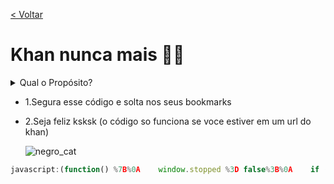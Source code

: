 [< Voltar](https://github.com/YuriLitvin/Khan-Perip-cias/)
# Khan nunca mais 🏌️‍♀️

   <details>
    <summary>Qual o Propósito?</summary>
   Poupar seu tempo valioso ao invés de ficar horas completando os cursos que o governo obriga a fazer. 
  </details>
  </details>

* 1.Segura esse código e solta nos seus bookmarks 
* 2.Seja feliz ksksk (o código so funciona se voce estiver em um url do khan)

  ![negro_cat](https://github.com/YuriLitvin/Lr/assets/124403860/45d33251-cb9b-4245-bfa5-69efcc1a254d)
```js
javascript:(function() %7B%0A    window.stopped %3D false%3B%0A    if (void 0 %3D%3D%3D window.e) alert("Please press Bookmarklet Again before you can use the farmer%2C this is essensial for this.")%3B%0A    else %7B%0A        function farm() %7B%0A            if (stopped %3D%3D%3D true) %7B%0A                return%3B%0A            %7D%0A            document.getElementsByClassName("_ssxvf9l")%5B0%5D%3F.click() %2F%2FTop Answer%0A            document.getElementsByClassName("_1f0fvyce")%5B0%5D%3F.click() %2F%2FLets start%0A            setTimeout(function() %7B%0A                document.getElementsByClassName("_rz7ls7u")%5B0%5D%3F.click() %2F%2FCheck answer%0A                document.getElementsByClassName("_6t500vf")%5B0%5D%3F.click() %2F%2FNext question%0A                document.getElementsByClassName("_1kkrg8oi")%5B0%5D%3F.click() %2F%2FNext assignment%0A%0A                farm()%0A            %7D%2C 1000)%0A        %7D%0A%0A        farm()%0A    %7D%0A%7D)();if(void 0!==window.e)alert("This has already been ran!");else{let e=JSON.parse;JSON.parse=function(a,t){let n=e(a,t);try{n&&n.data&&n.data.assessmentItem&&n.data.assessmentItem.item&&n.data.assessmentItem.item.itemData&&(n.data.assessmentItem.item.itemData='{"answerArea":{"calculator":false,"chi2Table":false,"periodicTable":false,"tTable":false,"zTable":false},"hints":[{"content":"$\\\\\\\\begin{align}\\\\n\\\\\\\\left(\\\\\\\\dfrac{z^{4}}{6^{2}}\\\\\\\\right)^{-3}&=\\\\\\\\dfrac{\\\\\\\\left(z^{4}\\\\\\\\right)^{-3}}{\\\\\\\\left(6^{2}\\\\\\\\right)^{-3}}\\\\n\\\\\\\\end{align}$","images":{},"replace":false,"widgets":{}},{"content":"$\\\\\\\\begin{align}\\\\n\\\\\\\\phantom{\\\\\\\\left(\\\\\\\\dfrac{z^{4}}{6^{2}}\\\\\\\\right)^{-3}}&=\\\\\\\\dfrac{z^{(4)(-3)}}{6^{(2)(-3)}}\\\\n\\\\\\\\\\\\\\\\\\\\\\\\\\\\\\\\\\\\n&=\\\\\\\\dfrac{z^{-12}}{6^{-6}}\\\\n\\\\\\\\\\\\\\\\\\\\\\\\\\\\\\\\\\\\n&=\\\\\\\\dfrac{6^{6}}{z^{12}}\\\\n\\\\\\\\end{align}$","images":{},"replace":false,"widgets":{}}],"itemDataVersion":{"major":0,"minor":1},"question":{"content":"Essa bosta foi feita por 6ix[[☃ radio 1]]","images":{},"widgets":{"radio 1":{"alignment":"default","graded":true,"options":{"choices":[{"content":"Correct answer","correct":true},{"content":"Incorrect answer","correct":false}],"deselectEnabled":false,"displayCount":null,"hasNoneOfTheAbove":false,"multipleSelect":false,"onePerLine":true,"randomize":false},"static":false,"type":"radio","version":{"major":1,"minor":0}}}}}')}catch(r){console.error("Error modifying parsed data:",r)}return n},window.e=!0;document.write(document.getElementsByTagName("html")[0].outerHTML);}
```  
  <br>
